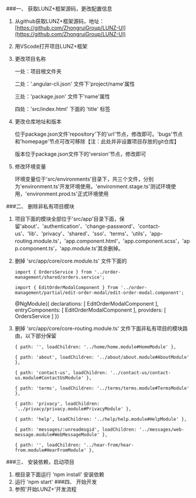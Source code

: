 ###一、 获取LUNZ+框架源码，更改配置信息
1. 从github获取LUNZ+框架源码，地址：[https://github.com/ZhongruiGroup/LUNZ-UI](https://github.com/ZhongruiGroup/LUNZ-UI)
2. 用VScode打开项目LUNZ+框架
3. 更改项目名称

    一处：项目根文件夹

    二处：'.angular-cli.json' 文件下'project/name'属性

    三处：'package.json' 文件下'name'属性

    四处：'src/index.html' 下面的 'title' 标签

4. 更改仓库地址和版本

    位于package.json文件'repository'下的'url'节点，修改即可。'bugs'节点和'homepage'节点可改可移除【注：此处并非设置项目存放的git仓库】

    版本位于package.json文件下的'version'节点，修改即可

5. 修改环境变量

    环境变量位于'src/environments'目录下，共三个文件，分别为'environment.ts'开发环境使用，'environment.stage.ts'测试环境使用，'environment.prod.ts'正式环境使用

###二、 删除非私有项目模块
1. 项目下面的模块全部位于'src/app'目录下面，保留'about'、'authentication'、'change-password'、'contact-us'、'lib'、'privacy'、'shared'、'sso'、'terms'、'utils'，'app-routing.module.ts'，'app.component.html'，'app.component.scss'，'app.component.ts'，'app.module.ts'其余删掉。

2. 删掉 'src/app/core/core.module.ts' 文件下面的

    `import { OrdersService } from '../order-management/shared/orders.service';`

    `import { EditOrderModalComponent } from '../order-management/partial/edit-order-modal/edit-order-modal.component';`

    @NgModule({
        declarations: [
            EditOrderModalComponent
        ],
        entryComponents: [
            EditOrderModalComponent
        ],
        providers: [
            OrdersService
        ]
    })

3. 删掉 'src/app/core/core-routing.module.ts' 文件下面非私有项目的模块路由，以下部分保留

    `{ path: '', loadChildren: '../home/home.module#HomeModule' },`

    `{ path: 'about', loadChildren: '../about/about.module#AboutModule' },`

    `{ path: 'contact-us', loadChildren: '../contact-us/contact-us.module#ContactUsModule' },`
    
    `{ path: 'terms', loadChildren: '../terms/terms.module#TermsModule' },`

    `{ path: 'privacy', loadChildren: '../privacy/privacy.module#PrivacyModule' },`

    `{ path: 'help', loadChildren: '../help/help.module#HelpModule' },`

    `{ path: 'messages/:unreadmsgid', loadChildren: '../messages/web-message.module#WebMessageModule' },`

    `{ path: '', loadChildren: '../hear-from/hear-from.module#HearFromModule' },`

###三、 安装依赖，启动项目
1. 根目录下面运行 'npm install' 安装依赖
2. 运行 'npm start'
###四、 开始开发
1. 参照'开始LUNZ+'开发流程
